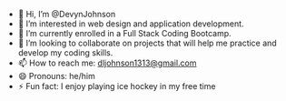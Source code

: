 - 👋 Hi, I’m @DevynJohnson
- 👀 I’m interested in web design and application development.
- 🌱 I’m currently enrolled in a Full Stack Coding Bootcamp.
- 💞️ I’m looking to collaborate on projects that will help me practice and develop my coding skills.
- 📫 How to reach me: dljohnson1313@gmail.com
- 😄 Pronouns: he/him
- ⚡ Fun fact: I enjoy playing ice hockey in my free time

<!---
DevynJohnson/DevynJohnson is a ✨ special ✨ repository because its `README.md` (this file) appears on your GitHub profile.
You can click the Preview link to take a look at your changes.
--->
